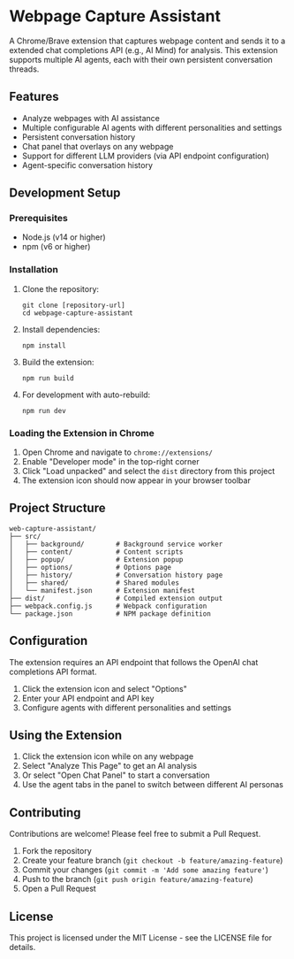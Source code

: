 # Webpage Capture Assistant

A Chrome/Brave extension that captures webpage content and sends it to a extended chat completions API (e.g., AI Mind) for analysis. This extension supports multiple AI agents, each with their own persistent conversation threads.

## Features

- Analyze webpages with AI assistance
- Multiple configurable AI agents with different personalities and settings
- Persistent conversation history
- Chat panel that overlays on any webpage
- Support for different LLM providers (via API endpoint configuration)
- Agent-specific conversation history

## Development Setup

### Prerequisites

- Node.js (v14 or higher)
- npm (v6 or higher)

### Installation

1. Clone the repository:
   ```
   git clone [repository-url]
   cd webpage-capture-assistant
   ```

2. Install dependencies:
   ```
   npm install
   ```

3. Build the extension:
   ```
   npm run build
   ```

4. For development with auto-rebuild:
   ```
   npm run dev
   ```

### Loading the Extension in Chrome

1. Open Chrome and navigate to `chrome://extensions/`
2. Enable "Developer mode" in the top-right corner
3. Click "Load unpacked" and select the `dist` directory from this project
4. The extension icon should now appear in your browser toolbar

## Project Structure

```
web-capture-assistant/
├── src/
│   ├── background/        # Background service worker
│   ├── content/           # Content scripts
│   ├── popup/             # Extension popup
│   ├── options/           # Options page
│   ├── history/           # Conversation history page
│   ├── shared/            # Shared modules
│   └── manifest.json      # Extension manifest
├── dist/                  # Compiled extension output
├── webpack.config.js      # Webpack configuration
└── package.json           # NPM package definition
```

## Configuration

The extension requires an API endpoint that follows the OpenAI chat completions API format.

1. Click the extension icon and select "Options"
2. Enter your API endpoint and API key
3. Configure agents with different personalities and settings

## Using the Extension

1. Click the extension icon while on any webpage
2. Select "Analyze This Page" to get an AI analysis
3. Or select "Open Chat Panel" to start a conversation
4. Use the agent tabs in the panel to switch between different AI personas

## Contributing

Contributions are welcome! Please feel free to submit a Pull Request.

1. Fork the repository
2. Create your feature branch (`git checkout -b feature/amazing-feature`)
3. Commit your changes (`git commit -m 'Add some amazing feature'`)
4. Push to the branch (`git push origin feature/amazing-feature`)
5. Open a Pull Request

## License

This project is licensed under the MIT License - see the LICENSE file for details.
